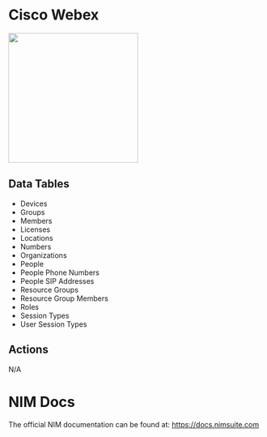 # Cisco Webex
<img src="https://github.com/Tools4ever-NIM/NIM-System-REST-Cisco-Webex/assets/24281600/b6a032c1-f9a3-4f65-9e37-4bc1e6429c3b" width="256px" />

## Data Tables
- Devices
- Groups
- Members
- Licenses
- Locations
- Numbers
- Organizations
- People
- People Phone Numbers
- People SIP Addresses
- Resource Groups
- Resource Group Members
- Roles
- Session Types
- User Session Types

## Actions
N/A


# NIM Docs
The official NIM documentation can be found at: https://docs.nimsuite.com
